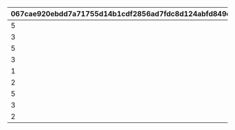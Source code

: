 |067cae920ebdd7a71755d14b1cdf2856ad7fdc8d124abfd849e69c3b66d53af7|8fc4759d161272e4fcefa9c3dbaa7ebb820404a4d0dfda2fde9c84792ab6be5c|cd80f22cfae5d44dcf13331f824f1c9ea734a29a342643dd3c1746f5f5edc5bf|e674852198be67b8f5da25447959e892e58e6785258ed7598722832f6df97f29|bbccda9ff59f5046d6e26f66e669c3f4ebf8e7609ead6337dd304350714c722c|939c4036ed4faf46fa6aa8f39f659385ef46879d62abc4cadddfc6c15372adf4|
| --- | --- | --- | --- | --- | --- |
|5|1185011|-1|3000|1|118501|
|3|1185012|94000|500000000|2|118501|
|5|21069011|-1|3000|1|106901|
|3|21069012|94000|500000000|2|106901|
|1|21069013|118501|0|3|106901|
|2|21069014|2015009|0|4|106901|
|5|31186011|-1|3000|1|118601|
|3|31186012|94000|500000000|2|118601|
|2|31186013|4001004|0|3|118601|